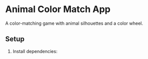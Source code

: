 # Animal Color Match App

A color-matching game with animal silhouettes and a color wheel.

## Setup

1. Install dependencies:
